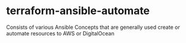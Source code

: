 # terraform-ansible-automate
Consists of various Ansible Concepts that are generally used create or automate resources to AWS or DigitalOcean
